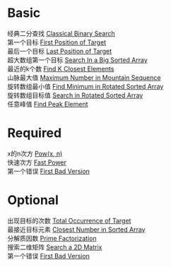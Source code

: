 # Basic
经典二分查找 [Classical Binary Search](https://www.lintcode.com/problem/457/)   
第一个目标 [First Position of Target](https://www.lintcode.com/problem/14/)   
最后一个目标 [Last Position of Target](https://www.lintcode.com/problem/458/)   
超大数组第一个目标 [Search In a Big Sorted Array](https://www.lintcode.com/problem/447/)   
最近的k个数 [Find K Closest Elements](https://www.lintcode.com/problem/460/)  
山脉最大值 [Maximum Number in Mountain Sequence](https://www.lintcode.com/problem/585/)   
旋转数组最小值 [Find Minimum in Rotated Sorted Array](https://www.lintcode.com/problem/159/)   
旋转数组目标值 [Search in Rotated Sorted Array](https://www.lintcode.com/problem/62/)   
任意峰值 [Find Peak Element](https://www.lintcode.com/problem/75/)   

# Required
x的n次方 [Pow(x, n)](https://www.lintcode.com/problem/428/)  
快速次方 [Fast Power](https://www.lintcode.com/problem/140/)  
第一个错误 [First Bad Version](https://www.lintcode.com/problem/74/)  

# Optional
出现目标的次数 [Total Occurrence of Target](https://www.lintcode.com/problem/462/)  
最接近目标元素 [Closest Number in Sorted Array](https://www.lintcode.com/problem/459/)  
分解质因数 [Prime Factorization](https://www.lintcode.com/problem/235/)  
搜索二维矩阵 [Search a 2D Matrix](https://www.lintcode.com/problem/28/)  
第一个错误 [First Bad Version](https://www.lintcode.com/problem/74/)  
